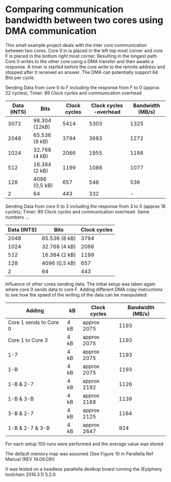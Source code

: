 # Comparing communication bandwidth  between two cores using DMA communication

This small example project deals with the inter core communication between two cores. Core 0 in is placed in the left top most corner and core F is placed in the bottom right most corner. Resulting in the longest path. Core 0 writes to the other core using a DMA transfer and then awaits a response. A timer is started before the core write to the remote address and stopped after it received an answer. The DMA can potentially support 64 Bits per cycle.

Sending Data from core 0 to F including the response from F to 0 (approx 22 cycles); Timer: 89 Clock cycles and communication overhead

| Data (INTS)	| Bits			| Clock cycles	| Clock cycles -overhead | Bandwidth (MB/s)  |
| ----------- | --------- | ------------- | ---------------------- | ----- |
| 3072    | 98.304 (12kB) | 5414          | 5303  | 1325  |
| 2048    | 65.536 (8 kB) | 3794          | 3683  | 1272  |
| 1024		| 32.768 (4 kB)	| 2066			    | 1955  | 1198  |
| 512			| 16.384 (2 kB)	| 1199			    | 1088  | 1077  |
| 128			| 4096 (0,5 kB)	| 657     			| 546   | 536   |
| 2				| 64			      | 443			      | 332   | -     |


Sending Data from core 0 to 3 including the response from 3 to 0 (approx 18 cycles); Timer: 89 Clock cycles and communication overhead. Same numbers ...

| Data (INTS)	| Bits			| Clock cycles	|
| ----------- | --------- | ------------- |
| 2048    | 65.536 (8 kB) | 3794          |
| 1024		| 32.768 (4 kB)	| 2066			    |
| 512			| 16.384 (2 kB)	| 1199			    |
| 128			| 4096 (0,5 kB)	| 657     			|
| 2				| 64			      | 443			      |

Influence of other cores sending data. The initial setup was taken again where core 0 sends data to core F. Adding different DMA copy instructions to see how the speed of the writing of the data can be manipulated:

| Adding				        | kB		  	| Clock cycles | Bandwidth (MB/s) |
| --------------------- | --------- | -------------| ---------------- |
| Core 1 sends to Core 0| 4 kB			| approx 2075	 | 1193             |
| Core 1 to Core 3		  | 4 kB			| approx 2075	 | 1193             |
| 1-7					          | 4 kB			| approx 2075	 | 1193             |
| 1-B					          | 4 kB			| approx 2075	 | 1193             |
| 1-B	& 2-7 	          | 4 kB			| approx 2192	 | 1126             |
| 1-B	& 3-B		          | 4 kB			| approx 2168	 | 1139             |
| 3-B	& 2-7 	          | 4 kB			| approx 2125  | 1164             |
| 1-B & 2-7 & 3-B       | 4 kB      | approx 2647  | 924              |


For each setup 100 runs were performed and the average value was stored

The default memory map was assumed (See Figure 10 in Parallella Ref Manual (REV 14.09.09))

It was tested on a headless parallella destkop board running the (Epiphany toolchain 2016.3.1) 5.2.0
